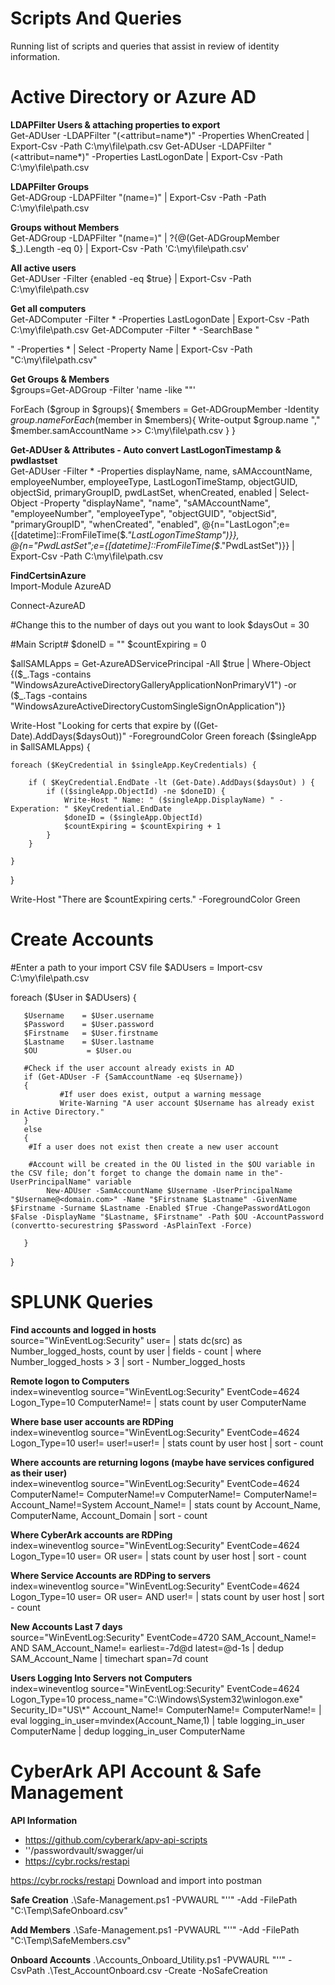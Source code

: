 # Scripts And Queries
Running list of scripts and queries that assist in review of identity information.


# Active Directory or Azure AD
**LDAPFilter Users & attaching properties to export**<br />
Get-ADUser -LDAPFilter "(<attribut=name*)" -Properties WhenCreated | Export-Csv -Path C:\my\file\path.csv
Get-ADUser -LDAPFilter "(<attribut=name*)" -Properties LastLogonDate | Export-Csv -Path C:\my\file\path.csv

**LDAPFilter Groups**<br />
Get-ADGroup -LDAPFilter "(name=<text name>)" | Export-Csv -Path -Path C:\my\file\path.csv

**Groups without Members**<br />
Get-ADGroup -LDAPFilter "(name=<text name>)" | ?{@(Get-ADGroupMember $_).Length -eq 0} | Export-Csv -Path 'C:\my\file\path.csv'

**All active users**<br />
Get-ADUser -Filter {enabled -eq $true} | Export-Csv -Path C:\my\file\path.csv
  
**Get all computers**<br />
Get-ADComputer -Filter * -Properties LastLogonDate | Export-Csv -Path C:\my\file\path.csv
Get-ADComputer -Filter * -SearchBase "<search base OU full DN>" -Properties * | Select -Property Name | Export-Csv -Path "C:\my\file\path.csv"

**Get Groups & Members**<br />
$groups=Get-ADGroup -Filter 'name -like "<group name>"'

ForEach ($group in $groups){
    $members = Get-ADGroupMember -Identity $group.name
    ForEach ($member in $members){
        Write-output $group.name "," $member.samAccountName >> C:\my\file\path.csv
    }
} 

**Get-ADUser & Attributes - Auto convert LastLogonTimestamp & pwdlastset**<br />
Get-ADUser -Filter * -Properties displayName, name, sAMAccountName, employeeNumber, employeeType, LastLogonTimeStamp, objectGUID, objectSid, primaryGroupID, pwdLastSet, whenCreated, enabled | Select-Object -Property "displayName", "name", "sAMAccountName", "employeeNumber", "employeeType", "objectGUID", "objectSid", "primaryGroupID", "whenCreated", "enabled", @{n="LastLogon";e={[datetime]::FromFileTime($_."LastLogonTimeStamp")}}, @{n="PwdLastSet";e={[datetime]::FromFileTime($_."PwdLastSet")}} | Export-Csv -Path C:\my\file\path.csv

 **FindCertsinAzure** <br />
Import-Module AzureAD

Connect-AzureAD

#Change this to the number of days out you want to look
$daysOut = 30


#Main Script#
$doneID = ""
$countExpiring = 0

$allSAMLApps = Get-AzureADServicePrincipal -All $true | Where-Object {($_.Tags -contains "WindowsAzureActiveDirectoryGalleryApplicationNonPrimaryV1") -or ($_.Tags -contains "WindowsAzureActiveDirectoryCustomSingleSignOnApplication")}

Write-Host "Looking for certs that expire by ((Get-Date).AddDays($daysOut))" -ForegroundColor Green
foreach ($singleApp in $allSAMLApps) {
    
    foreach ($KeyCredential in $singleApp.KeyCredentials) {
        
        if ( $KeyCredential.EndDate -lt (Get-Date).AddDays($daysOut) ) {
            if (($singleApp.ObjectId) -ne $doneID) {
                Write-Host " Name: " ($singleApp.DisplayName) " - Experation: " $KeyCredential.EndDate
                $doneID = ($singleApp.ObjectId)
                $countExpiring = $countExpiring + 1
            }
        }

    }

}

Write-Host "There are $countExpiring certs." -ForegroundColor Green 
  
# Create Accounts
#Enter a path to your import CSV file
$ADUsers = Import-csv C:\my\file\path.csv

foreach ($User in $ADUsers)
{

       $Username    = $User.username
       $Password    = $User.password
       $Firstname   = $User.firstname
       $Lastname    = $User.lastname
       $OU           = $User.ou

       #Check if the user account already exists in AD
       if (Get-ADUser -F {SamAccountName -eq $Username})
       {
               #If user does exist, output a warning message
               Write-Warning "A user account $Username has already exist in Active Directory."
       }
       else
       {
        #If a user does not exist then create a new user account
          
        #Account will be created in the OU listed in the $OU variable in the CSV file; don’t forget to change the domain name in the"-UserPrincipalName" variable
            New-ADUser -SamAccountName $Username -UserPrincipalName "$Username@<domain.com>" -Name "$Firstname $Lastname" -GivenName $Firstname -Surname $Lastname -Enabled $True -ChangePasswordAtLogon $False -DisplayName "$Lastname, $Firstname" -Path $OU -AccountPassword (convertto-securestring $Password -AsPlainText -Force)

       }
}
  
# SPLUNK Queries
  
**Find accounts and logged in hosts**<br />
source="WinEventLog:Security" user=<account naming convention>
| stats dc(src) as Number_logged_hosts, count by user
| fields - count
| where Number_logged_hosts > 3
| sort - Number_logged_hosts

**Remote logon to Computers**<br />
index=wineventlog source="WinEventLog:Security" EventCode=4624 Logon_Type=10 ComputerName!=<server name to exclude>
| stats count by user ComputerName

**Where base user accounts are RDPing**<br />
index=wineventlog source="WinEventLog:Security" EventCode=4624 Logon_Type=10 user!=<account to exclude> user!=<account to exclude>user!=<account to exclude>
| stats count by user host
| sort - count

**Where accounts are returning logons (maybe have services configured as their user)**<br />
index=wineventlog source="WinEventLog:Security" EventCode=4624 ComputerName!=<computer info> ComputerName!=v ComputerName!=<computer info> ComputerName!=<computer info> Account_Name!=System Account_Name!=<account info> | stats count by Account_Name, ComputerName, Account_Domain
| sort - count

**Where CyberArk accounts are RDPing**<br />
index=wineventlog source="WinEventLog:Security" EventCode=4624 Logon_Type=10 user=<user name> OR user=<user name>
| stats count by user host
| sort - count

**Where Service Accounts are RDPing to servers**<br />
index=wineventlog source="WinEventLog:Security" EventCode=4624 Logon_Type=10 user=<account name convention> OR user=<account name convention> AND user!=<not account>
| stats count by user host
| sort - count

**New Accounts Last 7 days**<br />
source="WinEventLog:Security" EventCode=4720 SAM_Account_Name!=<exclude account> AND SAM_Account_Name!=<exclude account name> earliest=-7d@d latest=@d-1s 
| dedup SAM_Account_Name
| timechart span=7d count

**Users Logging Into Servers not Computers**<br />
index=wineventlog source="WinEventLog:Security" EventCode=4624 Logon_Type=10 process_name="C:\\Windows\\System32\\winlogon.exe" Security_ID="US\\*" Account_Name!=<exclude accounts> ComputerName!=<exclude computer> ComputerName!=<exclude computer>
| eval logging_in_user=mvindex(Account_Name,1)
| table logging_in_user ComputerName
| dedup logging_in_user ComputerName
  
 # CyberArk API Account & Safe Management
 **API Information**
* https://github.com/cyberark/apv-api-scripts
* '<CyberArk PVWA>'/passwordvault/swagger/ui
* https://cybr.rocks/restapi 
  

https://cybr.rocks/restapi 
Download and import into postman
  
 **Safe Creation**
 .\Safe-Management.ps1 -PVWAURL "'<pvwa URL>'" -Add -FilePath "C:\Temp\SafeOnboard.csv"
  
 **Add Members**
  .\Safe-Management.ps1 -PVWAURL "'<pvwa URL>'" -Add -FilePath "C:\Temp\SafeMembers.csv"
  
  **Onboard Accounts**
  .\Accounts_Onboard_Utility.ps1 -PVWAURL "'<pvwa URL>'" -CsvPath .\Test_AccountOnboard.csv -Create -NoSafeCreation
 
